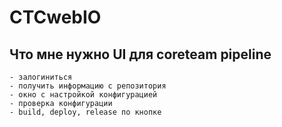 # CTCwebIO


## Что мне нужно UI для coreteam pipeline
    - залогиниться
    - получить информацию с репозитория 
    - окно с настройкой конфигурацией 
    - проверка конфигурации
    - build, deploy, release по кнопке

